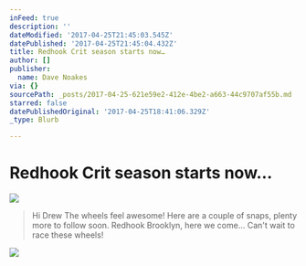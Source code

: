```yaml
---
inFeed: true
description: ''
dateModified: '2017-04-25T21:45:03.545Z'
datePublished: '2017-04-25T21:45:04.432Z'
title: Redhook Crit season starts now…
author: []
publisher:
  name: Dave Noakes
via: {}
sourcePath: _posts/2017-04-25-621e59e2-412e-4be2-a663-44c9707af55b.md
starred: false
datePublishedOriginal: '2017-04-25T18:41:06.329Z'
_type: Blurb

---
```

# Redhook Crit season starts now...
![](https://the-grid-user-content.s3-us-west-2.amazonaws.com/0bc52158-9ebd-4951-9db5-99f299288f6c.jpg)

> Hi Drew
> The wheels feel awesome! Here are a couple of snaps, plenty more to follow soon. Redhook Brooklyn, here we come... 
> Can't wait to race these wheels! 

![](https://the-grid-user-content.s3-us-west-2.amazonaws.com/76f5aaa0-abd0-463c-a239-d286637e0d54.jpg)